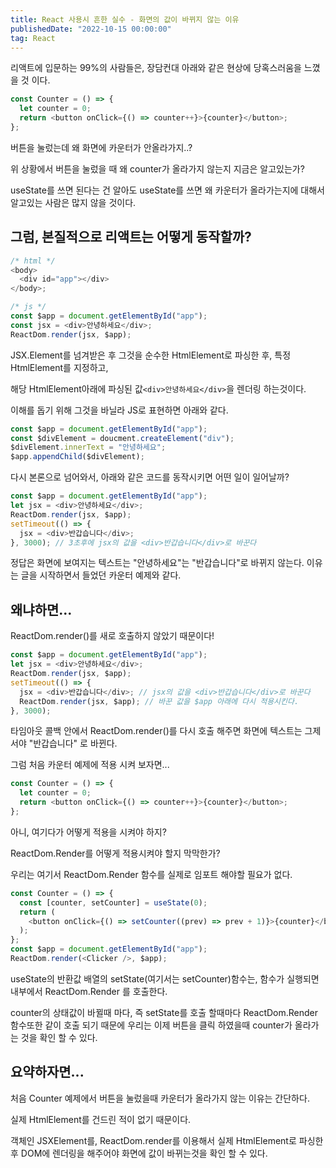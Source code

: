 ```yaml
---
title: React 사용시 흔한 실수 - 화면의 값이 바뀌지 않는 이유
publishedDate: "2022-10-15 00:00:00"
tag: React
---
```


리액트에 입문하는 99%의 사람들은, 장담컨대 아래와 같은 현상에 당혹스러움을 느꼈을 것 이다.

```js
const Counter = () => {
  let counter = 0;
  return <button onClick={() => counter++}>{counter}</button>;
};
```

버튼을 눌렀는데 왜 화면에 카운터가 안올라가지..?

위 상황에서 버튼을 눌렀을 때 왜 counter가 올라가지 않는지 지금은 알고있는가?

useState를 쓰면 된다는 건 알아도 useState를 쓰면 왜 카운터가 올라가는지에 대해서 알고있는 사람은 많지 않을 것이다.

## 그럼, 본질적으로 리액트는 어떻게 동작할까?

```js
/* html */
<body>
  <div id="app"></div>
</body>;

/* js */
const $app = document.getElementById("app");
const jsx = <div>안녕하세요</div>;
ReactDom.render(jsx, $app);
```

JSX.Element를 넘겨받은 후 그것을 순수한 HtmlElement로 파싱한 후, 특정 HtmlElement를 지정하고,

해당 HtmlElement아래에 파싱된 값`<div>안녕하세요</div>`을 렌더링 하는것이다.

이해를 돕기 위해 그것을 바닐라 JS로 표현하면 아래와 같다.

```js
const $app = document.getElementById("app");
const $divElement = doucment.createElement("div");
$divElement.innerText = "안녕하세요";
$app.appendChild($divElement);
```

다시 본론으로 넘어와서, 아래와 같은 코드를 동작시키면 어떤 일이 일어날까?

```js
const $app = document.getElementById("app");
let jsx = <div>안녕하세요</div>;
ReactDom.render(jsx, $app);
setTimeout(() => {
  jsx = <div>반갑습니다</div>;
}, 3000); // 3초후에 jsx의 값을 <div>반갑습니다</div>로 바꾼다
```

정답은 화면에 보여지는 텍스트는 "안녕하세요"는 "반갑습니다"로 바뀌지 않는다. 이유는 글을 시작하면서 들었던 카운터 예제와 같다.

## 왜냐하면...

ReactDom.render()를 새로 호출하지 않았기 때문이다!

```js
const $app = document.getElementById("app");
let jsx = <div>안녕하세요</div>;
ReactDom.render(jsx, $app);
setTimeout(() => {
  jsx = <div>반갑습니다</div>; // jsx의 값을 <div>반갑습니다</div>로 바꾼다
  ReactDom.render(jsx, $app); // 바꾼 값을 $app 아래에 다시 적용시킨다.
}, 3000);
```

타임아웃 콜백 안에서 ReactDom.render()를 다시 호출 해주면 화면에 텍스트는 그제서야 "반갑습니다" 로 바뀐다.

그럼 처음 카운터 예제에 적용 시켜 보자면...

```js
const Counter = () => {
  let counter = 0;
  return <button onClick={() => counter++}>{counter}</button>;
};
```

아니, 여기다가 어떻게 적용을 시켜야 하지?

ReactDom.Render를 어떻게 적용시켜야 할지 막막한가?

우리는 여기서 ReactDom.Render 함수를 실제로 임포트 해야할 필요가 없다.

```js
const Counter = () => {
  const [counter, setCounter] = useState(0);
  return (
    <button onClick={() => setCounter((prev) => prev + 1)}>{counter}</button>
  );
};
const $app = document.getElementById("app");
ReactDom.render(<Clicker />, $app);
```

useState의 반환값 배열의 setState(여기서는 setCounter)함수는, 함수가 실행되면 내부에서 ReactDom.Render 를 호출한다.

counter의 상태값이 바뀔때 마다, 즉 setState를 호출 할때마다 ReactDom.Render함수또한 같이 호출 되기 때문에 우리는 이제 버튼을 클릭 하였을때 counter가 올라가는 것을 확인 할 수 있다.

## 요약하자면...

처음 Counter 예제에서 버튼을 눌렀을때 카운터가 올라가지 않는 이유는 간단하다.

실제 HtmlElement를 건드린 적이 없기 때문이다.

객체인 JSXElement를, ReactDom.render를 이용해서 실제 HtmlElement로 파싱한 후 DOM에 렌더링을 해주어야 화면에 값이 바뀌는것을 확인 할 수 있다.
